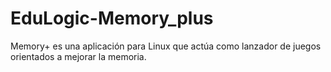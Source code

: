 # EduLogic-Memory_plus
Memory+ es una aplicación para Linux que actúa como lanzador de juegos orientados a mejorar la memoria.
